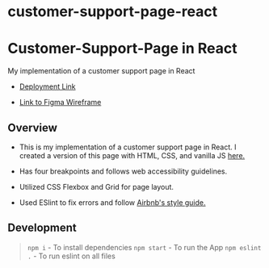 # customer-support-page-react

# Customer-Support-Page in React

My implementation of a customer support page in React

- [Deployment Link](https://customer-support-page.herokuapp.com/)

- [Link to Figma Wireframe](https://www.figma.com/file/gUsbMDDOe3LwWNW68ksdO5/thelab-customer-page?node-id=0%3A1)

## Overview

- This is my implementation of a customer support page in React. I created a version of this page with HTML, CSS, and vanilla JS [here.](https://github.com/carmensalas14/customer-support-page)

- Has four breakpoints and follows web accessibility guidelines.

- Utilized CSS Flexbox and Grid for page layout.

- Used ESlint to fix errors and follow [Airbnb's style guide.](https://airbnb.io/javascript/react/)

## Development

> `npm i` - To install dependencies
> `npm start` - To run the App
> `npm eslint .` - To run eslint on all files
